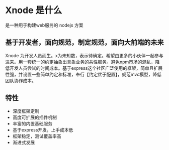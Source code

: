 # Xnode 是什么

是一种用于构建web服务的 nodejs 方案

## 基于开发者，面向规范，制定规范，面向大前端的未来

Xnode 为开发人员而生。x为未知数，表示待确定。希望由更多的小伙伴一起参与进来。用一套统一的约定抽象出具象业务的共性服务。避免npm市场的混乱，降低开发人员尝试的时间成本。基于express这个社区广泛使用的框架，简单且扩展性强，并设置一些简单约定和标准，奉行【约定优于配置】，规范mvc模型，降低团队协作成本。

## 特性

* 深度框架定制
* 高度可扩展的插件机制
* 丰富的内置基础服务
* 基于express开发，上手成本低
* 框架稳定，测试覆盖率高
* 渐进式发展






